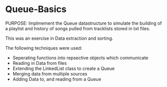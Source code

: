 # Queue-Basics

PURPOSE: Implmement the Queue datastructure to simulate the building of a playlist and history of songs
pulled from tracklists stored in txt files. 


This was an exercise in Data extraction and sorting. 

The following techniques were used:

- Seperating functions into repsective objects which communicate
- Reading in Data from files
- Extending the LinkedList class to create a Queue
- Merging data from multiple sources
- Adding Data to, and reading from a Queue
